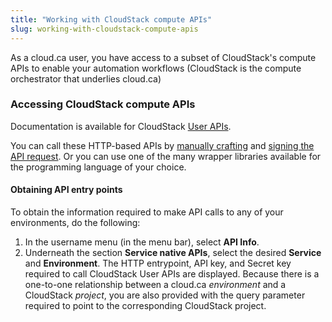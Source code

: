 ```yaml
---
title: "Working with CloudStack compute APIs"
slug: working-with-cloudstack-compute-apis
---
```



As a cloud.ca user, you have access to a subset of CloudStack's compute APIs to enable your automation workflows (CloudStack is the compute orchestrator that underlies cloud.ca)

### Accessing CloudStack compute APIs

Documentation is available for CloudStack [User APIs](http://cloudstack.apache.org/api/apidocs-4.7/TOC_User.html).

You can call these HTTP-based APIs by [manually crafting](http://docs.cloudstack.apache.org/en/latest/dev.html#making-api-requests) and [signing the API request](http://docs.cloudstack.apache.org/en/latest/dev.html#signing-api-requests). Or you can use one of the many wrapper libraries available for the programming language of your choice.

#### Obtaining API entry points

To obtain the information required to make API calls to any of your environments, do the following:

1. In the username menu (in the menu bar), select **API Info**.
1. Underneath the section **Service native APIs**, select the desired **Service** and **Environment**. The HTTP entrypoint, API key, and Secret key required to call CloudStack User APIs are displayed. Because there is a one-to-one relationship between a cloud.ca *environment* and a CloudStack *project*, you are also provided with the query parameter required to point to the corresponding CloudStack project.
